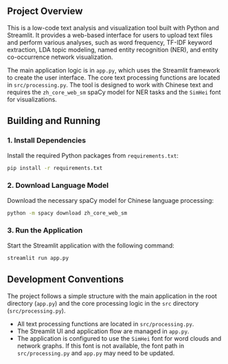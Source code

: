 ## Project Overview

This is a low-code text analysis and visualization tool built with Python and Streamlit. It provides a web-based interface for users to upload text files and perform various analyses, such as word frequency, TF-IDF keyword extraction, LDA topic modeling, named entity recognition (NER), and entity co-occurrence network visualization.

The main application logic is in `app.py`, which uses the Streamlit framework to create the user interface. The core text processing functions are located in `src/processing.py`. The tool is designed to work with Chinese text and requires the `zh_core_web_sm` spaCy model for NER tasks and the `SimHei` font for visualizations.

## Building and Running

### 1. Install Dependencies

Install the required Python packages from `requirements.txt`:

```bash
pip install -r requirements.txt
```

### 2. Download Language Model

Download the necessary spaCy model for Chinese language processing:

```bash
python -m spacy download zh_core_web_sm
```

### 3. Run the Application

Start the Streamlit application with the following command:

```bash
streamlit run app.py
```

## Development Conventions

The project follows a simple structure with the main application in the root directory (`app.py`) and the core processing logic in the `src` directory (`src/processing.py`).

- All text processing functions are located in `src/processing.py`.
- The Streamlit UI and application flow are managed in `app.py`.
- The application is configured to use the `SimHei` font for word clouds and network graphs. If this font is not available, the font path in `src/processing.py` and `app.py` may need to be updated.
